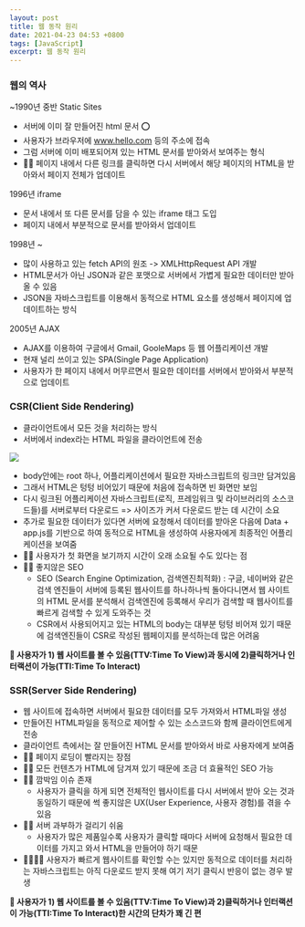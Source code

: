 ```yaml
---
layout: post
title: 웹 동작 원리
date: 2021-04-23 04:53 +0800
tags: [JavaScript]
excerpt: 웹 동작 원리
---
```


### 웹의 역사

~1990년 중반 Static Sites

- 서버에 이미 잘 만들어진 html 문서 ⭕️
- 사용자가 브라우저에 www.hello.com 등의 주소에 접속
- 그럼 서버에 이미 배포되어져 있는 HTML 문서를 받아와서 보여주는 형식
- 👎🏻 페이지 내에서 다른 링크를 클릭하면 다시 서버에서 해당 페이지의 HTML을 받아와서 페이지 전체가 업데이트

1996년 iframe

- 문서 내에서 또 다른 문서를 담을 수 있는 iframe 태그 도입
- 페이지 내에서 부분적으로 문서를 받아와서 업데이트

1998년 ~

- 많이 사용하고 있는 fetch API의 원조 -> XMLHttpRequest API 개발
- HTML문서가 아닌 JSON과 같은 포맷으로 서버에서 가볍게 필요한 데이터만 받아올 수 있음
- JSON을 자바스크립트를 이용해서 동적으로 HTML 요소를 생성해서 페이지에 업데이트하는 방식

2005년 AJAX

- AJAX를 이용하여 구글에서 Gmail, GooleMaps 등 웹 어플리케이션 개발
- 현재 널리 쓰이고 있는 SPA(Single Page Application)
- 사용자가 한 페이지 내에서 머무르면서 필요한 데이터를 서버에서 받아와서 부분적으로 업데이트

### CSR(Client Side Rendering)

- 클라이언트에서 모든 것을 처리하는 방식
- 서버에서 index라는 HTML 파일을 클라이언트에 전송

![](https://images.velog.io/images/hyehye/post/ae82a78a-9324-457d-b6f6-234270adffcd/%E1%84%89%E1%85%B3%E1%84%8F%E1%85%B3%E1%84%85%E1%85%B5%E1%86%AB%E1%84%89%E1%85%A3%E1%86%BA%202021-04-23%20%E1%84%8B%E1%85%A9%E1%84%92%E1%85%AE%2010.41.43.png)

- body안에는 root 하나, 어플리케이션에서 필요한 자바스크립트의 링크만 담겨있음
- 그래서 HTML은 텅텅 비어있기 때문에 처음에 접속하면 빈 화면만 보임
- 다시 링크된 어플리케이션 자바스크립트(로직, 프레임워크 및 라이브러리의 소스코드들)를 서버로부터 다운로드 => 사이즈가 커서 다운로드 받는 데 시간이 소요
- 추가로 필요한 데이터가 있다면 서버에 요청해서 데이터를 받아온 다음에 Data + app.js를 기반으로 하여 동적으로 HTML을 생성하여 사용자에게 최종적인 어플리케이션을 보여줌
- 👎🏻 사용자가 첫 화면을 보기까지 시간이 오래 소요될 수도 있다는 점
- 👎🏻 좋지않은 SEO
  - SEO (Search Engine Optimization, 검색엔진최적화) : 구글, 네이버와 같은 검색 엔진들이 서버에 등록된 웹사이트를 하나하나씩 돌아다니면서 웹 사이트의 HTML 문서를 분석해서 검색엔진에 등록해서 우리가 검색할 때 웹사이트를 빠르게 검색할 수 있게 도와주는 것
  - CSR에서 사용되어지고 있는 HTML의 body는 대부분 텅텅 비어져 있기 때문에 검색엔진들이 CSR로 작성된 웹페이지를 분석하는데 많은 어려움

**🚀 사용자가 1) 웹 사이트를 볼 수 있음(TTV:Time To View)과 동시에 2)클릭하거나 인터랙션이 가능(TTI:Time To Interact)**

### SSR(Server Side Rendering)

- 웹 사이트에 접속하면 서버에서 필요한 데이터를 모두 가져와서 HTML파일 생성
- 만들어진 HTML파일을 동적으로 제어할 수 있는 소스코드와 함께 클라이언트에게 전송
- 클라이언트 측에서는 잘 만들어진 HTML 문서를 받아와서 바로 사용자에게 보여줌
- 👍🏻 페이지 로딩이 빨라지는 장점
- 👍🏻 모든 컨텐츠가 HTML에 담겨져 있기 때문에 조금 더 효율적인 SEO 가능
- 👎🏻 깜박임 이슈 존재
  - 사용자가 클릭을 하게 되면 전체적인 웹사이트를 다시 서버에서 받아 오는 것과 동일하기 때문에 썩 좋지않은 UX(User Experience, 사용자 경험)를 겪을 수 있음
- 👎🏻 서버 과부하가 걸리기 쉬움
  - 사용자가 많은 제품일수록 사용자가 클릭할 때마다 서버에 요청해서 필요한 데이터를 가지고 와서 HTML을 만들어야 하기 때문
- 👎🏻👎🏻 사용자가 빠르게 웹사이트를 확인할 수는 있지만 동적으로 데이터를 처리하는 자바스크립트는 아직 다운로드 받지 못해 여기 저기 클릭시 반응이 없는 경우 발생

**🚀 사용자가 1) 웹 사이트를 볼 수 있음(TTV:Time To View)과 2)클릭하거나 인터랙션이 가능(TTI:Time To Interact)한 시간의 단차가 꽤 긴 편**

